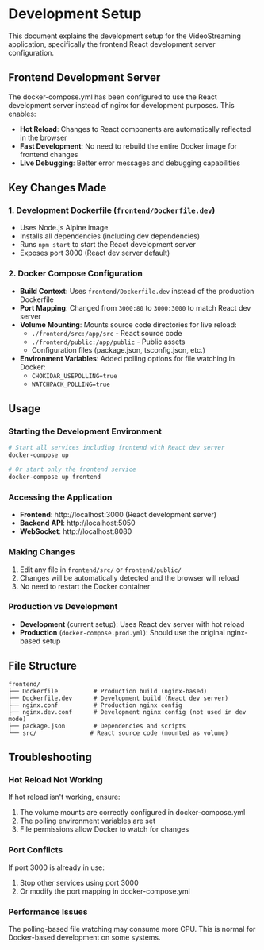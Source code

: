 # Development Setup

This document explains the development setup for the VideoStreaming application, specifically the frontend React development server configuration.

## Frontend Development Server

The docker-compose.yml has been configured to use the React development server instead of nginx for development purposes. This enables:

- **Hot Reload**: Changes to React components are automatically reflected in the browser
- **Fast Development**: No need to rebuild the entire Docker image for frontend changes
- **Live Debugging**: Better error messages and debugging capabilities

## Key Changes Made

### 1. Development Dockerfile (`frontend/Dockerfile.dev`)
- Uses Node.js Alpine image
- Installs all dependencies (including dev dependencies)
- Runs `npm start` to start the React development server
- Exposes port 3000 (React dev server default)

### 2. Docker Compose Configuration
- **Build Context**: Uses `frontend/Dockerfile.dev` instead of the production Dockerfile
- **Port Mapping**: Changed from `3000:80` to `3000:3000` to match React dev server
- **Volume Mounting**: Mounts source code directories for live reload:
  - `./frontend/src:/app/src` - React source code
  - `./frontend/public:/app/public` - Public assets
  - Configuration files (package.json, tsconfig.json, etc.)
- **Environment Variables**: Added polling options for file watching in Docker:
  - `CHOKIDAR_USEPOLLING=true`
  - `WATCHPACK_POLLING=true`

## Usage

### Starting the Development Environment

```bash
# Start all services including frontend with React dev server
docker-compose up

# Or start only the frontend service
docker-compose up frontend
```

### Accessing the Application

- **Frontend**: http://localhost:3000 (React development server)
- **Backend API**: http://localhost:5050
- **WebSocket**: http://localhost:8080

### Making Changes

1. Edit any file in `frontend/src/` or `frontend/public/`
2. Changes will be automatically detected and the browser will reload
3. No need to restart the Docker container

### Production vs Development

- **Development** (current setup): Uses React dev server with hot reload
- **Production** (`docker-compose.prod.yml`): Should use the original nginx-based setup

## File Structure

```
frontend/
├── Dockerfile          # Production build (nginx-based)
├── Dockerfile.dev      # Development build (React dev server)
├── nginx.conf          # Production nginx config
├── nginx.dev.conf      # Development nginx config (not used in dev mode)
├── package.json        # Dependencies and scripts
└── src/               # React source code (mounted as volume)
```

## Troubleshooting

### Hot Reload Not Working
If hot reload isn't working, ensure:
1. The volume mounts are correctly configured in docker-compose.yml
2. The polling environment variables are set
3. File permissions allow Docker to watch for changes

### Port Conflicts
If port 3000 is already in use:
1. Stop other services using port 3000
2. Or modify the port mapping in docker-compose.yml

### Performance Issues
The polling-based file watching may consume more CPU. This is normal for Docker-based development on some systems.
